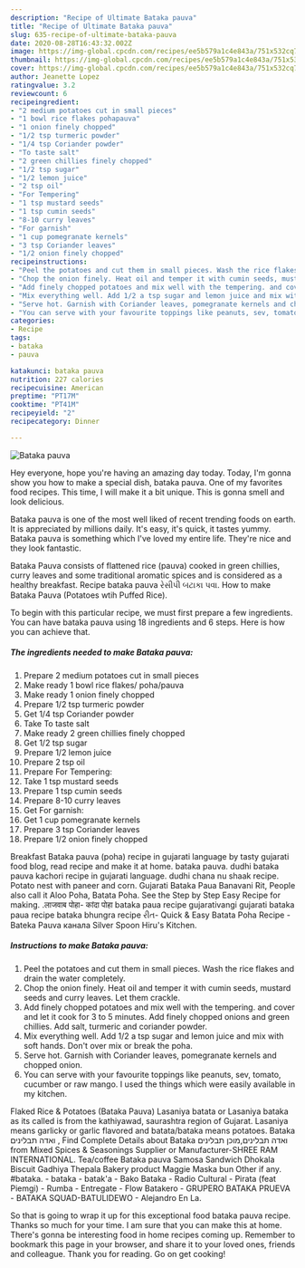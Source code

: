 ```yaml
---
description: "Recipe of Ultimate Bataka pauva"
title: "Recipe of Ultimate Bataka pauva"
slug: 635-recipe-of-ultimate-bataka-pauva
date: 2020-08-28T16:43:32.002Z
image: https://img-global.cpcdn.com/recipes/ee5b579a1c4e843a/751x532cq70/bataka-pauva-recipe-main-photo.jpg
thumbnail: https://img-global.cpcdn.com/recipes/ee5b579a1c4e843a/751x532cq70/bataka-pauva-recipe-main-photo.jpg
cover: https://img-global.cpcdn.com/recipes/ee5b579a1c4e843a/751x532cq70/bataka-pauva-recipe-main-photo.jpg
author: Jeanette Lopez
ratingvalue: 3.2
reviewcount: 6
recipeingredient:
- "2 medium potatoes cut in small pieces"
- "1 bowl rice flakes pohapauva"
- "1 onion finely chopped"
- "1/2 tsp turmeric powder"
- "1/4 tsp Coriander powder"
- "To taste salt"
- "2 green chillies finely chopped"
- "1/2 tsp sugar"
- "1/2 lemon juice"
- "2 tsp oil"
- "For Tempering"
- "1 tsp mustard seeds"
- "1 tsp cumin seeds"
- "8-10 curry leaves"
- "For garnish"
- "1 cup pomegranate kernels"
- "3 tsp Coriander leaves"
- "1/2 onion finely chopped"
recipeinstructions:
- "Peel the potatoes and cut them in small pieces. Wash the rice flakes and drain the water completely."
- "Chop the onion finely. Heat oil and temper it with cumin seeds, mustard seeds and curry leaves. Let them crackle."
- "Add finely chopped potatoes and mix well with the tempering. and cover and let it cook for 3 to 5 minutes. Add finely chopped onions and green chillies. Add salt, turmeric and coriander powder."
- "Mix everything well. Add 1/2 a tsp sugar and lemon juice and mix with soft hands. Don&#39;t over mix or break the poha."
- "Serve hot. Garnish with Coriander leaves, pomegranate kernels and chopped onion."
- "You can serve with your favourite toppings like peanuts, sev, tomato, cucumber or raw mango. I used the things which were easily available in my kitchen."
categories:
- Recipe
tags:
- bataka
- pauva

katakunci: bataka pauva 
nutrition: 227 calories
recipecuisine: American
preptime: "PT17M"
cooktime: "PT41M"
recipeyield: "2"
recipecategory: Dinner

---
```



![Bataka pauva](https://img-global.cpcdn.com/recipes/ee5b579a1c4e843a/751x532cq70/bataka-pauva-recipe-main-photo.jpg)

Hey everyone, hope you're having an amazing day today. Today, I'm gonna show you how to make a special dish, bataka pauva. One of my favorites food recipes. This time, I will make it a bit unique. This is gonna smell and look delicious.

Bataka pauva is one of the most well liked of recent trending foods on earth. It is appreciated by millions daily. It's easy, it's quick, it tastes yummy. Bataka pauva is something which I've loved my entire life. They're nice and they look fantastic.

Bataka Pauva consists of flattened rice (pauva) cooked in green chillies, curry leaves and some traditional aromatic spices and is considered as a healthy breakfast. Recipe bataka pauva રેસીપી બટાકા પવા. How to make Bataka Pauva (Potatoes wtih Puffed Rice).


To begin with this particular recipe, we must first prepare a few ingredients. You can have bataka pauva using 18 ingredients and 6 steps. Here is how you can achieve that.

<!--inarticleads1-->

##### The ingredients needed to make Bataka pauva:

1. Prepare 2 medium potatoes cut in small pieces
1. Make ready 1 bowl rice flakes/ poha/pauva
1. Make ready 1 onion finely chopped
1. Prepare 1/2 tsp turmeric powder
1. Get 1/4 tsp Coriander powder
1. Take To taste salt
1. Make ready 2 green chillies finely chopped
1. Get 1/2 tsp sugar
1. Prepare 1/2 lemon juice
1. Prepare 2 tsp oil
1. Prepare For Tempering:
1. Take 1 tsp mustard seeds
1. Prepare 1 tsp cumin seeds
1. Prepare 8-10 curry leaves
1. Get For garnish:
1. Get 1 cup pomegranate kernels
1. Prepare 3 tsp Coriander leaves
1. Prepare 1/2 onion finely chopped


Breakfast Bataka pauva (poha) recipe in gujarati language by tasty gujarati food blog, read recipe and make it at home. bataka pauva. dudhi bataka pauva kachori recipe in gujarati language. dudhi chana nu shaak recipe. Potato nest with paneer and corn. Gujarati Bataka Paua Banavani Rit, People also call it Aloo Poha, Batata Poha. See the Step by Step Easy Recipe for making. .लाजवाब पोहा- कांदा पोहा bataka paua recipe gujarativangi gujarati bataka paua recipe bataka bhungra recipe રીત- Quick &amp; Easy Batata Poha Recipe -Bateka Pauva канала Silver Spoon Hiru&#39;s Kitchen. 

<!--inarticleads2-->

##### Instructions to make Bataka pauva:

1. Peel the potatoes and cut them in small pieces. Wash the rice flakes and drain the water completely.
1. Chop the onion finely. Heat oil and temper it with cumin seeds, mustard seeds and curry leaves. Let them crackle.
1. Add finely chopped potatoes and mix well with the tempering. and cover and let it cook for 3 to 5 minutes. Add finely chopped onions and green chillies. Add salt, turmeric and coriander powder.
1. Mix everything well. Add 1/2 a tsp sugar and lemon juice and mix with soft hands. Don&#39;t over mix or break the poha.
1. Serve hot. Garnish with Coriander leaves, pomegranate kernels and chopped onion.
1. You can serve with your favourite toppings like peanuts, sev, tomato, cucumber or raw mango. I used the things which were easily available in my kitchen.


Flaked Rice &amp; Potatoes (Bataka Pauva) Lasaniya batata or Lasaniya bataka as its called is from the kathiyawad, saurashtra region of Gujarat. Lasaniya means garlicky or garlic flavored and batata/bataka means potatoes. Bataka ואדה תבלינים , Find Complete Details about Bataka ואדה תבלינים,מוכן תבלינים from Mixed Spices &amp; Seasonings Supplier or Manufacturer-SHREE RAM INTERNATIONAL. Tea/coffee Bataka pauva Samosa Sandwich Dhokala Biscuit Gadhiya Thepala Bakery product Maggie Maska bun Other if any. #bataka. - bataka - batak&#39;a - Bako Bataka - Radio Cultural - Pirata (feat Piemgi) - Rumba - Entregate - Flow Batakero - GRUPERO BATAKA PRUEVA - BATAKA SQUAD-BATULIDEWO - Alejandro En La. 

So that is going to wrap it up for this exceptional food bataka pauva recipe. Thanks so much for your time. I am sure that you can make this at home. There's gonna be interesting food in home recipes coming up. Remember to bookmark this page in your browser, and share it to your loved ones, friends and colleague. Thank you for reading. Go on get cooking!
